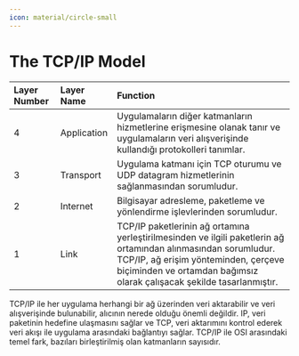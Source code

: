 ```yaml
---
icon: material/circle-small
---
```


# The TCP/IP Model

| Layer Number | Layer Name | Function |
|:---|:---|:---|
| 4 | Application | Uygulamaların diğer katmanların hizmetlerine erişmesine olanak tanır ve uygulamaların veri alışverişinde kullandığı protokolleri tanımlar. |
| 3 | Transport | Uygulama katmanı için TCP oturumu ve UDP datagram hizmetlerinin sağlanmasından sorumludur. |
| 2 | Internet | Bilgisayar adresleme, paketleme ve yönlendirme işlevlerinden sorumludur. |
| 1 | Link | TCP/IP paketlerinin ağ ortamına yerleştirilmesinden ve ilgili paketlerin ağ ortamından alınmasından sorumludur. TCP/IP, ağ erişim yönteminden, çerçeve biçiminden ve ortamdan bağımsız olarak çalışacak şekilde tasarlanmıştır. |

TCP/IP ile her uygulama herhangi bir ağ üzerinden veri aktarabilir ve veri alışverişinde bulunabilir, alıcının nerede olduğu önemli değildir. IP, veri paketinin hedefine ulaşmasını sağlar ve TCP, veri aktarımını kontrol ederek veri akışı ile uygulama arasındaki bağlantıyı sağlar. TCP/IP ile OSI arasındaki temel fark, bazıları birleştirilmiş olan katmanların sayısıdır.
